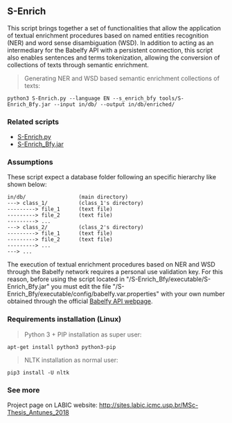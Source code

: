## S-Enrich
This script brings together a set of functionalities that allow the application of textual enrichment procedures based on named entities recognition (NER) and word sense disambiguation (WSD). In addition to acting as an intermediary for the Babelfy API with a persistent connection, this script also enables sentences and terms tokenization, allowing the conversion of collections of texts through semantic enrichment.
> Generating NER and WSD based semantic enrichment collections of texts:
```
python3 S-Enrich.py --language EN --s_enrich_bfy tools/S-Enrich_Bfy.jar --input in/db/ --output in/db/enriched/
```


### Related scripts
* [S-Enrich.py](https://github.com/joao8tunes/S-Enrich/blob/master/S-Enrich.py)
* [S-Enrich_Bfy.jar](https://github.com/joao8tunes/S-Enrich/blob/master/S-Enrich_Bfy/executable/S-Enrich_Bfy.jar)


### Assumptions
These script expect a database folder following an specific hierarchy like shown below:
```
in/db/                 (main directory)
---> class_1/          (class_1's directory)
---------> file_1      (text file)
---------> file_2      (text file)
---------> ...
---> class_2/          (class_2's directory)
---------> file_1      (text file)
---------> file_2      (text file)
---------> ...
---> ...
```
The execution of textual enrichment procedures based on NER and WSD through the Babelfy network requires a personal use validation key. For this reason,  before using the script located in "/S-Enrich_Bfy/executable/S-Enrich_Bfy.jar" you must edit the file "/S-Enrich_Bfy/executable/config/babelfy.var.properties" with your own number obtained through the official [Babelfy API webpage](http://babelfy.org).


### Requirements installation (Linux)
> Python 3 + PIP installation as super user:
```
apt-get install python3 python3-pip
```
> NLTK installation as normal user:
```
pip3 install -U nltk
```


### See more
Project page on LABIC website: http://sites.labic.icmc.usp.br/MSc-Thesis_Antunes_2018
